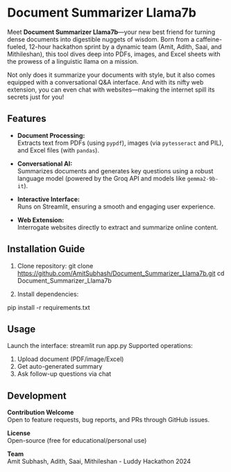 # Document Summarizer Llama7b

Meet **Document Summarizer Llama7b**—your new best friend for turning dense documents into digestible nuggets of wisdom. Born from a caffeine-fueled, 12-hour hackathon sprint by a dynamic team (Amit, Adith, Saai, and Mithileshan), this tool dives deep into PDFs, images, and Excel sheets with the prowess of a linguistic llama on a mission.

Not only does it summarize your documents with style, but it also comes equipped with a conversational Q&A interface. And with its nifty web extension, you can even chat with websites—making the internet spill its secrets just for you!

## Features

- **Document Processing:**  
  Extracts text from PDFs (using `pypdf`), images (via `pytesseract` and PIL), and Excel files (with `pandas`).

- **Conversational AI:**  
  Summarizes documents and generates key questions using a robust language model (powered by the Groq API and models like `gemma2-9b-it`).

- **Interactive Interface:**  
  Runs on Streamlit, ensuring a smooth and engaging user experience.

- **Web Extension:**  
  Interrogate websites directly to extract and summarize online content.

## Installation Guide

1. Clone repository:
git clone https://github.com/AmitSubhash/Document_Summarizer_Llama7b.git
cd Document_Summarizer_Llama7b

2. Install dependencies:

pip install -r requirements.txt

## Usage

Launch the interface:
streamlit run app.py
Supported operations:
1. Upload document (PDF/image/Excel)
2. Get auto-generated summary
3. Ask follow-up questions via chat

## Development

**Contribution Welcome**  
Open to feature requests, bug reports, and PRs through GitHub issues.

**License**  
Open-source (free for educational/personal use)

**Team**  
Amit Subhash, Adith, Saai, Mithileshan - Luddy Hackathon 2024
